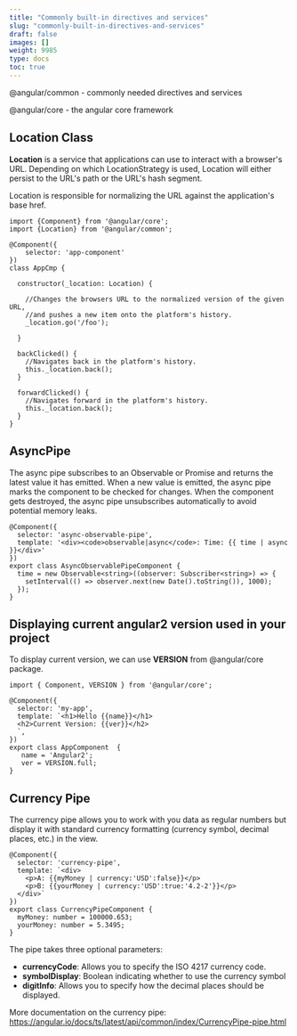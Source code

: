 ```yaml
---
title: "Commonly built-in directives and services"
slug: "commonly-built-in-directives-and-services"
draft: false
images: []
weight: 9985
type: docs
toc: true
---
```


@angular/common - commonly needed directives and services

@angular/core - the angular core framework


## Location Class
**Location** is a service that applications can use to interact with a browser's URL. Depending on which LocationStrategy is used, Location will either persist to the URL's path or the URL's hash segment.

Location is responsible for normalizing the URL against the application's base href.

    import {Component} from '@angular/core';
    import {Location} from '@angular/common';

    @Component({
        selector: 'app-component'
    })
    class AppCmp {

      constructor(_location: Location) {

        //Changes the browsers URL to the normalized version of the given URL, 
        //and pushes a new item onto the platform's history.
        _location.go('/foo');

      }

      backClicked() {
        //Navigates back in the platform's history.
        this._location.back();
      }

      forwardClicked() {
        //Navigates forward in the platform's history.
        this._location.back();
      }
    }

## AsyncPipe
The async pipe subscribes to an Observable or Promise and returns the latest value it has emitted. When a new value is emitted, the async pipe marks the component to be checked for changes. When the component gets destroyed, the async pipe unsubscribes automatically to avoid potential memory leaks.

    @Component({
      selector: 'async-observable-pipe',
      template: '<div><code>observable|async</code>: Time: {{ time | async }}</div>'
    })
    export class AsyncObservablePipeComponent {
      time = new Observable<string>((observer: Subscriber<string>) => {
        setInterval(() => observer.next(new Date().toString()), 1000);
      });
    }

## Displaying current angular2 version used in your project
To display current version, we can use **VERSION** from @angular/core package.

    import { Component, VERSION } from '@angular/core';
    
    @Component({
      selector: 'my-app',
      template: `<h1>Hello {{name}}</h1>
      <h2>Current Version: {{ver}}</h2>
      `,
    })
    export class AppComponent  {
       name = 'Angular2'; 
       ver = VERSION.full;
    }

## Currency Pipe
The currency pipe allows you to work with you data as regular numbers but display it with standard currency formatting (currency symbol, decimal places, etc.) in the view.

    @Component({
      selector: 'currency-pipe',
      template: `<div>
        <p>A: {{myMoney | currency:'USD':false}}</p>
        <p>B: {{yourMoney | currency:'USD':true:'4.2-2'}}</p>
      </div>`
    })
    export class CurrencyPipeComponent {
      myMoney: number = 100000.653;
      yourMoney: number = 5.3495;
    }

The pipe takes three optional parameters:

 - **currencyCode**: Allows you to specify the ISO 4217 currency code.
 - **symbolDisplay**: Boolean indicating whether to use the currency symbol
 - **digitInfo**: Allows you to specify how the decimal places should be displayed.

More documentation on the currency pipe: https://angular.io/docs/ts/latest/api/common/index/CurrencyPipe-pipe.html


